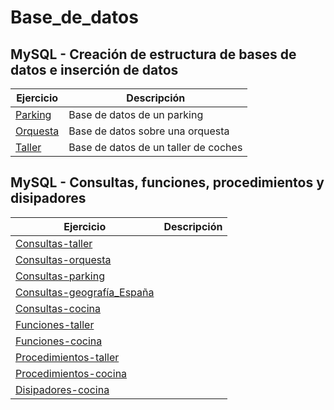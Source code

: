 # Base_de_datos

## MySQL - Creación de estructura de bases de datos e inserción de datos
|Ejercicio   |Descripción     |
|------------|----------------|
|[Parking](/parking.sql)|Base de datos de un parking|
|[Orquesta](/orchestra.sql)|Base de datos sobre una orquesta|
|[Taller](/car_repair_garage.sql)|Base de datos de un taller de coches|

## MySQL - Consultas, funciones, procedimientos y disipadores
|Ejercicio   |Descripción     |
|------------|----------------|
|[Consultas-taller](/car_repair_advanced_queries.sql)||
|[Consultas-orquesta](/orquest_advanced_queries.sql)||
|[Consultas-parking](/parking_advanced_queries.sql)||
|[Consultas-geografía_España](/spain_geo_advanced_queries.sql)||
|[Consultas-cocina](/cooking_advanced_queries.sql)||
|[Funciones-taller](/car_repair_functions.sql)||
|[Funciones-cocina](/cooking_functions.sql)||
|[Procedimientos-taller](/car_repair_procedures.sql)||
|[Procedimientos-cocina](/cooking_procedures.sql)||
|[Disipadores-cocina](/cooking_triggers.sql)||

